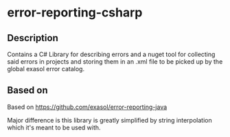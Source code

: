 # error-reporting-csharp
## Description
Contains a C# Library for describing errors and a nuget tool for collecting said errors in projects and storing them in an .xml file to be picked up by the global exasol error catalog.
## Based on
Based on https://github.com/exasol/error-reporting-java

Major difference is this library is greatly simplified by string interpolation which it's meant to be used with.

